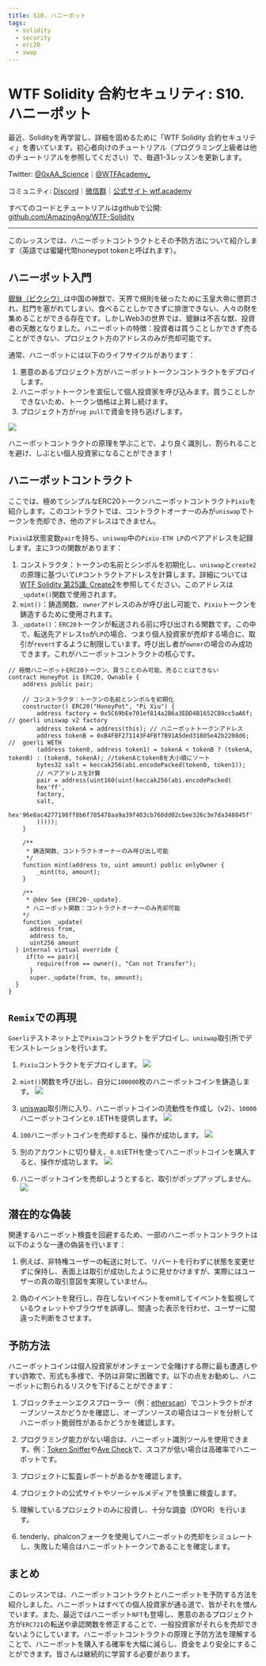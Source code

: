 ```yaml
---
title: S10. ハニーポット
tags:
  - solidity
  - security
  - erc20
  - swap
---
```


# WTF Solidity 合約セキュリティ: S10. ハニーポット

最近、Solidityを再学習し、詳細を固めるために「WTF Solidity 合約セキュリティ」を書いています。初心者向けのチュートリアル（プログラミング上級者は他のチュートリアルを参照してください）で、毎週1-3レッスンを更新します。

Twitter: [@0xAA_Science](https://twitter.com/0xAA_Science)｜[@WTFAcademy_](https://twitter.com/WTFAcademy_)

コミュニティ: [Discord](https://discord.gg/5akcruXrsk)｜[微信群](https://docs.google.com/forms/d/e/1FAIpQLSe4KGT8Sh6sJ7hedQRuIYirOoZK_85miz3dw7vA1-YjodgJ-A/viewform?usp=sf_link)｜[公式サイト wtf.academy](https://wtf.academy)

すべてのコードとチュートリアルはgithubで公開: [github.com/AmazingAng/WTF-Solidity](https://github.com/AmazingAng/WTF-Solidity)

---

このレッスンでは、ハニーポットコントラクトとその予防方法について紹介します（英語では蜜罐代幣honeypot tokenと呼ばれます）。

## ハニーポット入門

[貔貅（ピクシウ）](https://en.wikipedia.org/wiki/Pixiu)は中国の神獣で、天界で規則を破ったために玉皇大帝に懲罰され、肛門を塞がれてしまい、食べることしかできずに排泄できない、人々の財を集めることができる存在です。しかしWeb3の世界では、貔貅は不吉な獣、投資者の天敵となりました。ハニーポットの特徴：投資者は買うことしかできず売ることができない、プロジェクト方のアドレスのみが売却可能です。

通常、ハニーポットには以下のライフサイクルがあります：

1. 悪意のあるプロジェクト方がハニーポットトークンコントラクトをデプロイします。
2. ハニーポットトークンを宣伝して個人投資家を呼び込みます。買うことしかできないため、トークン価格は上昇し続けます。
3. プロジェクト方が`rug pull`で資金を持ち逃げします。

![](./img/S10-1.png)

ハニーポットコントラクトの原理を学ぶことで、より良く識別し、割られることを避け、しぶとい個人投資家になることができます！

## ハニーポットコントラクト

ここでは、極めてシンプルなERC20トークンハニーポットコントラクト`Pixiu`を紹介します。このコントラクトでは、コントラクトオーナーのみが`uniswap`でトークンを売却でき、他のアドレスはできません。

`Pixiu`は状態変数`pair`を持ち、`uniswap`中の`Pixiu-ETH LP`のペアアドレスを記録します。主に3つの関数があります：

1. コンストラクタ：トークンの名前とシンボルを初期化し、`uniswap`と`create2`の原理に基づいて`LP`コントラクトアドレスを計算します。詳細については[WTF Solidity 第25講: Create2](https://github.com/AmazingAng/WTF-Solidity/blob/main/25_Create2/readme.md)を参照してください。このアドレスは`_update()`関数で使用されます。
2. `mint()`：鋳造関数、`owner`アドレスのみが呼び出し可能で、`Pixiu`トークンを鋳造するために使用されます。
3. `_update()`：`ERC20`トークンが転送される前に呼び出される関数です。この中で、転送先アドレス`to`が`LP`の場合、つまり個人投資家が売却する場合に、取引が`revert`するように制限しています。呼び出し者が`owner`の場合のみ成功できます。これがハニーポットコントラクトの核心です。

```solidity
// 極簡ハニーポットERC20トークン、買うことのみ可能、売ることはできない
contract HoneyPot is ERC20, Ownable {
    address public pair;

    // コンストラクタ：トークンの名前とシンボルを初期化
    constructor() ERC20("HoneyPot", "Pi Xiu") {
        address factory = 0x5C69bEe701ef814a2B6a3EDD4B1652CB9cc5aA6f; // goerli uniswap v2 factory
        address tokenA = address(this); // ハニーポットトークンアドレス
        address tokenB = 0xB4FBF271143F4FBf7B91A5ded31805e42b2208d6; //  goerli WETH
        (address token0, address token1) = tokenA < tokenB ? (tokenA, tokenB) : (tokenB, tokenA); //tokenAとtokenBを大小順にソート
        bytes32 salt = keccak256(abi.encodePacked(token0, token1));
        // ペアアドレスを計算
        pair = address(uint160(uint(keccak256(abi.encodePacked(
        hex'ff',
        factory,
        salt,
        hex'96e8ac4277198ff8b6f785478aa9a39f403cb768dd02cbee326c3e7da348845f'
        )))));
    }

    /**
     * 鋳造関数、コントラクトオーナーのみ呼び出し可能
     */
    function mint(address to, uint amount) public onlyOwner {
        _mint(to, amount);
    }

    /**
     * @dev See {ERC20-_update}.
     * ハニーポット関数：コントラクトオーナーのみ売却可能
    */
    function _update(
      address from,
      address to,
      uint256 amount
  ) internal virtual override {
     if(to == pair){
        require(from == owner(), "Can not Transfer");
      }
      super._update(from, to, amount);
  }
}
```

## `Remix`での再現

`Goerli`テストネット上で`Pixiu`コントラクトをデプロイし、`uniswap`取引所でデモンストレーションを行います。

1. `Pixiu`コントラクトをデプロイします。
![](./img/S10-2.png)

2. `mint()`関数を呼び出し、自分に`100000`枚のハニーポットコインを鋳造します。
![](./img/S10-3.png)

3. [uniswap](https://app.uniswap.org/#/add/v2/ETH)取引所に入り、ハニーポットコインの流動性を作成し（v2）、`10000`ハニーポットコインと`0.1`ETHを提供します。
![](./img/S10-4.png)

4. `100`ハニーポットコインを売却すると、操作が成功します。
![](./img/S10-5.png)

5. 別のアカウントに切り替え、`0.01`ETHを使ってハニーポットコインを購入すると、操作が成功します。
![](./img/S10-6.png)

6. ハニーポットコインを売却しようとすると、取引がポップアップしません。
![](./img/S10-7.png)

## 潜在的な偽装

関連するハニーポット検査を回避するため、一部のハニーポットコントラクトは以下のような一連の偽装を行います：

1. 例えば、非特権ユーザーの転送に対して、リバートを行わずに状態を変更せずに保持し、表面上は取引が成功したように見せかけますが、実際にはユーザーの真の取引意図を実現していません。

2. 偽のイベントを発行し、存在しないイベントをemitしてイベントを監視しているウォレットやブラウザを誤導し、間違った表示を行わせ、ユーザーに間違った判断をさせます。

## 予防方法

ハニーポットコインは個人投資家がオンチェーンで全賭けする際に最も遭遇しやすい詐欺で、形式も多様で、予防は非常に困難です。以下の点をお勧めし、ハニーポットに割られるリスクを下げることができます：

1. ブロックチェーンエクスプローラー（例：[etherscan](https://etherscan.io/)）でコントラクトがオープンソースかどうかを確認し、オープンソースの場合はコードを分析してハニーポット脆弱性があるかどうかを確認します。

2. プログラミング能力がない場合は、ハニーポット識別ツールを使用できます。例：[Token Sniffer](https://tokensniffer.com/)や[Ave Check](https://ave.ai/check)で、スコアが低い場合は高確率でハニーポットです。

3. プロジェクトに監査レポートがあるかを確認します。

4. プロジェクトの公式サイトやソーシャルメディアを慎重に検査します。

5. 理解しているプロジェクトのみに投資し、十分な調査（DYOR）を行います。

6. tenderly、phalconフォークを使用してハニーポットの売却をシミュレートし、失敗した場合はハニーポットトークンであることを確定します。

## まとめ

このレッスンでは、ハニーポットコントラクトとハニーポットを予防する方法を紹介しました。ハニーポットはすべての個人投資家が通る道で、皆がそれを憎んでいます。また、最近ではハニーポット`NFT`も登場し、悪意のあるプロジェクト方が`ERC721`の転送や承認関数を修正することで、一般投資家がそれらを売却できないようにしています。ハニーポットコントラクトの原理と予防方法を理解することで、ハニーポットを購入する確率を大幅に減らし、資金をより安全にすることができます。皆さんは継続的に学習する必要があります。
